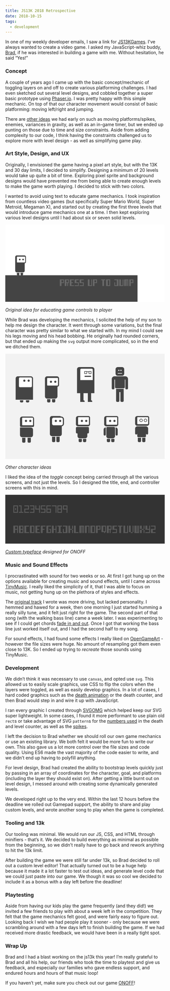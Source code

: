 ```yaml
---
title: JS13K 2018 Retrospective
date: 2018-10-15
tags:
  - development
---
```



In one of my weekly developer emails, I saw a link for [JS13KGames](https://2018.js13kgames.com/). I've always wanted to create a video game. I asked my JavaScript-whiz buddy, [Brad](https://github.com/braddunbar), if he was interested in building a game with me. Without hesitation, he said “Yes!”

### Concept

A couple of years ago I came up with the basic concept/mechanic of toggling layers on and off to create various platforming challenges. I had even sketched out several level designs, and cobbled together a super basic prototype using [Phaser.io](http://phaser.io/). I was pretty happy with this simple mechanic. On top of that our character movement would consist of basic platforming: moving left/right and jumping.

There are [other ideas](https://github.com/starzonmyarmz/js13k-2018/projects/1) we had early on such as moving platforms/spikes, enemies, variances in gravity, as well as an in-game timer, but we ended up punting on those due to time and size constraints. Aside from adding complexity to our code, I think having the constraints challenged us to explore more with level design - as well as simplifying game play.

### Art Style, Design, and UX

Originally, I envisioned the game having a pixel art style, but with the 13K and 30 day limits, I decided to simplify. Designing a minimum of 20 levels would take up quite a bit of time. Exploring pixel sprite and background designs would have prevented me from being able to create enough levels to make the game worth playing. I decided to stick with two colors.

I wanted to avoid using text to educate game mechanics. I took inspiration from countless video games (but specifically Super Mario World, Super Metroid, Megaman X), and started out by creating the first three levels that would introduce game mechanics one at a time. I then kept exploring various level designs until I had about six or seven solid levels.

![original idea about education](/img/js13k2018-education.png)

_Original idea for educating game controls to player_

While Brad was developing the mechanics, I solicited the help of my son to help me design the character. It went through some variations, but the final character was pretty similar to what we started with. In my mind I could see his legs moving and his head bobbing. He originally had rounded corners, but that ended up making the `svg` output more complicated, so in the end we ditched them.

![character ideas](/img/js13k2018-characters.png)

_Other character ideas_

I liked the idea of the _toggle_ concept being carried through all the various screens, and not just the levels. So I designed the title, end, and controller screens with this in mind.

![typeface](/img/js13k2018-font.png)

_[Custom typeface](https://github.com/starzonmyarmz/js13k-2018/blob/gh-pages/refs/onoff.otf) designed for ONOFF_

### Music and Sound Effects

I procrastinated with sound for two weeks or so. At first I got hung up on the options available for creating music and sound effects, until I came across [TinyMusic](https://github.com/kevincennis/TinyMusic). I really liked the simplicity of it, that I was able to focus on music, not getting hung up on the plethora of styles and effects.

The [original track](http://jsfiddle.net/0k6tLnfd/8/) I wrote was more driving, but lacked personality. I hemmed and hawed for a week, then one morning I just started humming a really silly tune, and it felt just right for the game. The second part of that song (with the walking bass line) came a week later. I was experimenting to see if I could get chords [fade in and out](https://github.com/starzonmyarmz/js13k-2018/blob/gh-pages/src/sound.js#L327-L351). Once I got that working the bass line just worked itself out, and I had the second half to my song.

For sound effects, I had found some effects I really liked on [OpenGameArt](https://opengameart.org/) - however the file sizes were huge. No amount of resampling got them even close to 13K. So I ended up trying to _recreate_ those sounds using TinyMusic.

### Development

We didn’t think it was necessary to use `canvas`, and opted use `svg`. This allowed us to easily scale graphics, use CSS to flip the colors when the layers were toggled, as well as easily develop graphics. In a lot of cases, I hard coded graphics such as the [death animation](https://github.com/starzonmyarmz/js13k-2018/blob/gh-pages/index.html#L135-L159) or the death counter, and then Brad would step in and wire it up with JavaScript.

I ran every graphic I created through [SVGOMG](https://jakearchibald.github.io/svgomg/) which helped keep our SVG super lightweight. In some cases, I found it more performant to use plain old `rect`s or take advantage of SVG `pattern`s for the [numbers used](https://github.com/starzonmyarmz/js13k-2018/blob/gh-pages/index.html#L107-L118) in the death and level counter, as well as the [spikes](https://github.com/starzonmyarmz/js13k-2018/blob/gh-pages/index.html#L80-L93).

I left the decision to Brad whether we should roll our own game mechanics or use an existing library. We both felt it would be more fun to write our own. This also gave us a lot more control over the file sizes and code quality. Using ES6 made the vast majority of the code easier to write, and we didn’t end up having to polyfill anything.

For level design, Brad had created the ability to bootstrap levels quickly just by passing in an array of coordinates for the character, goal, and platforms (including the layer they should exist on). After getting a little burnt out on level design, I messed around with creating some dynamically generated levels.

We developed right up to the very end. Within the last 12 hours before the deadline we rolled out Gamepad support, the ability to share and play custom levels, and wrote another song to play when the game is completed.

### Tooling and 13k

Our tooling was minimal. We would run our JS, CSS, and HTML through minifiers - that’s it. We decided to build everything as minimal as possible from the beginning, so we didn’t really have to go back and rework anything to hit the 13k limit.

After building the game we were still far under 13k, so Brad decided to roll out a custom level editor! That actually turned out to be a huge help because it made it a lot faster to test out ideas, and generate level code that we could just paste into our game. We though it was so cool we decided to include it as a bonus with a day left before the deadline!

### Playtesting

Aside from having our kids play the game frequently (and they did!) we invited a few friends to play with about a week left in the competition. They felt that the game mechanics felt good, and were fairly easy to figure out. Looking back I wish we had people play it sooner - only because we were scrambling around with a few days left to finish building the game. If we had received more drastic feedback, we would have been in a really tight spot.

### Wrap Up

Brad and I had a blast working on the js13k this year! I’m really grateful to Brad and all his help, our friends who took the time to playtest and give us feedback, and especially our families who gave endless support, and endured hours and hours of that music loop!

If you haven’t yet, make sure you check out our game [ONOFF](https://js13kgames.com/entries/onoff)!
